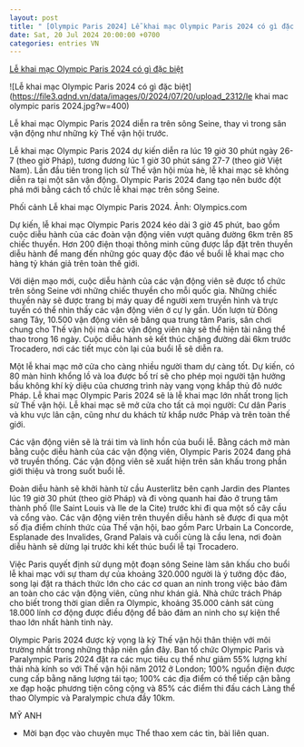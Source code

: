 ```yaml
---
layout: post
title: " [Olympic Paris 2024] Lễ khai mạc Olympic Paris 2024 có gì đặc biệt"
date: Sat, 20 Jul 2024 20:00:00 +0700
categories: entries VN
---
```

[Lễ khai mạc Olympic Paris 2024 có gì đặc biệt](https://www.qdnd.vn/the-thao/quoc-te/le-khai-mac-olympic-paris-2024-co-gi-dac-biet-786212)

![Lễ khai mạc Olympic Paris 2024 có gì đặc biệt](https://file3.qdnd.vn/data/images/0/2024/07/20/upload_2312/le khai mac olympic paris 2024.jpg?w=400)

Lễ khai mạc Olympic Paris 2024 diễn ra trên sông Seine, thay vì trong sân vận động như những kỳ Thế vận hội trước.

Lễ khai mạc Olympic Paris 2024 dự kiến diễn ra lúc 19 giờ 30 phút ngày 26-7 (theo giờ Pháp), tương đương lúc 1 giờ 30 phút sáng 27-7 (theo giờ Việt Nam). Lần đầu tiên trong lịch sử Thế vận hội mùa hè, lễ khai mạc sẽ không diễn ra tại một sân vận động. Olympic Paris 2024 đang tạo nên bước đột phá mới bằng cách tổ chức lễ khai mạc trên sông Seine.

Phối cảnh Lễ khai mạc Olympic Paris 2024. Ảnh: Olympics.com

Dự kiến, lễ khai mạc Olympic Paris 2024 kéo dài 3 giờ 45 phút, bao gồm cuộc diễu hành của các đoàn vận động viên vượt quãng đường 6km trên 85 chiếc thuyền. Hơn 200 điện thoại thông minh cũng được lắp đặt trên thuyền diễu hành để mang đến những góc quay độc đáo về buổi lễ khai mạc cho hàng tỷ khán giả trên toàn thế giới.

Với diện mạo mới, cuộc diễu hành của các vận động viên sẽ được tổ chức trên sông Seine với những chiếc thuyền cho mỗi quốc gia. Những chiếc thuyền này sẽ được trang bị máy quay để người xem truyền hình và trực tuyến có thể nhìn thấy các vận động viên ở cự ly gần. Uốn lượn từ Đông sang Tây, 10.500 vận động viên sẽ băng qua trung tâm Paris, sân chơi chung cho Thế vận hội mà các vận động viên này sẽ thể hiện tài năng thể thao trong 16 ngày. Cuộc diễu hành sẽ kết thúc chặng đường dài 6km trước Trocadero, nơi các tiết mục còn lại của buổi lễ sẽ diễn ra.

Một lễ khai mạc mở cửa cho càng nhiều người tham dự càng tốt. Dự kiến, có 80 màn hình khổng lồ và loa được bố trí sẽ cho phép mọi người tận hưởng bầu không khí kỳ diệu của chương trình này vang vọng khắp thủ đô nước Pháp. Lễ khai mạc Olympic Paris 2024 sẽ là lễ khai mạc lớn nhất trong lịch sử Thế vận hội. Lễ khai mạc sẽ mở cửa cho tất cả mọi người: Cư dân Paris và khu vực lân cận, cũng như du khách từ khắp nước Pháp và trên toàn thế giới.

Các vận động viên sẽ là trái tim và linh hồn của buổi lễ. Bằng cách mở màn bằng cuộc diễu hành của các vận động viên, Olympic Paris 2024 đang phá vỡ truyền thống. Các vận động viên sẽ xuất hiện trên sân khấu trong phần giới thiệu và trong suốt buổi lễ.

Đoàn diễu hành sẽ khởi hành từ cầu Austerlitz bên cạnh Jardin des Plantes lúc 19 giờ 30 phút (theo giờ Pháp) và đi vòng quanh hai đảo ở trung tâm thành phố (Ile Saint Louis và Ile de la Cite) trước khi đi qua một số cây cầu và cổng vào. Các vận động viên trên thuyền diễu hành sẽ được đi qua một số địa điểm chính thức của Thế vận hội, bao gồm Parc Urbain La Concorde, Esplanade des Invalides, Grand Palais và cuối cùng là cầu Iena, nơi đoàn diễu hành sẽ dừng lại trước khi kết thúc buổi lễ tại Trocadero.

Việc Paris quyết định sử dụng một đoạn sông Seine làm sân khấu cho buổi lễ khai mạc với sự tham dự của khoảng 320.000 người là ý tưởng độc đáo, song lại đặt ra thách thức lớn cho các cơ quan an ninh trong việc bảo đảm an toàn cho các vận động viên, cũng như khán giả. Nhà chức trách Pháp cho biết trong thời gian diễn ra Olympic, khoảng 35.000 cảnh sát cùng 18.000 lính cơ động được điều động để bảo đảm an ninh cho sự kiện thể thao lớn nhất hành tinh này.

Olympic Paris 2024 được kỳ vọng là kỳ Thế vận hội thân thiện với môi trường nhất trong những thập niên gần đây. Ban tổ chức Olympic Paris và Paralympic Paris 2024 đặt ra các mục tiêu cụ thể như giảm 55% lượng khí thải nhà kính so với Thế vận hội năm 2012 ở London; 100% nguồn điện được cung cấp bằng năng lượng tái tạo; 100% các địa điểm có thể tiếp cận bằng xe đạp hoặc phương tiện công cộng và 85% các điểm thi đấu cách Làng thể thao Olympic và Paralympic chưa đầy 10km.

MỸ ANH

* Mời bạn đọc vào chuyên mục Thể thao xem các tin, bài liên quan.

